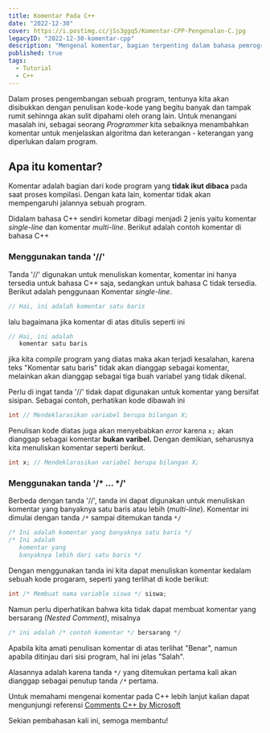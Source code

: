 ```yaml
---
title: Komentar Pada C++
date: "2022-12-30"
cover: https://i.postimg.cc/jSs3ggq5/Komentar-CPP-Pengenalan-C.jpg
legacyID: "2022-12-30-komentar-cpp"
description: "Mengenal komentar, bagian terpenting dalam bahasa pemrograman"
published: true
tags:
  - Tutorial
  - C++
---
```


Dalam proses pengembangan sebuah program, tentunya kita akan disibukkan dengan penulisan kode-kode yang begitu banyak dan tampak rumit sehinnga akan sulit dipahami oleh orang lain. Untuk menangani masalah ini, sebagai seorang _Programmer_ kita sebaiknya menambahkan komentar untuk menjelaskan algoritma dan keterangan - keterangan yang diperlukan dalam program.

## Apa itu komentar?

Komentar adalah bagian dari kode program yang **tidak ikut dibaca** pada saat proses kompilasi.
Dengan kata lain, komentar tidak akan mempengaruhi jalannya sebuah program.

Didalam bahasa C++ sendiri kometar dibagi menjadi 2 jenis yaitu komentar _single-line_ dan komentar _multi-line_. Berikut adalah contoh komentar di bahasa C++

### Menggunakan tanda '//'

Tanda '//' digunakan untuk menuliskan komentar, komentar ini hanya tersedia untuk bahasa C++ saja, sedangkan untuk bahasa C tidak tersedia. Berikut adalah penggunaan Komentar _single-line_.

```cpp
// Hai, ini adalah komentar satu baris
```

lalu bagaimana jika komentar di atas ditulis seperti ini

```cpp
// Hai, ini adalah
   komentar satu baris
```

jika kita _compile_ program yang diatas maka akan terjadi kesalahan, karena teks "Komentar satu baris" tidak akan dianggap sebagai komentar, melainkan akan dianggap sebagai tiga buah variabel yang tidak dikenal.

Perlu di ingat tanda '//' tidak dapat digunakan untuk komentar yang bersifat sisipan. Sebagai contoh, perhatikan kode dibawah ini

```cpp
int // Mendeklarasikan variabel berupa bilangan X;
```

Penulisan kode diatas juga akan menyebabkan _error_ karena `x;` akan dianggap sebagai komentar **bukan varibel.** Dengan demikian, seharusnya kita menuliskan komentar seperti berikut.

```cpp
int x; // Mendeklarasikan variabel berupa bilangan X;
```


### Menggunakan tanda '/* ... */'

Berbeda dengan tanda '//', tanda ini dapat digunakan untuk menuliskan komentar yang banyaknya satu baris atau lebih (_multi-line_). Komentar ini dimulai dengan tanda `/*` sampai ditemukan tanda `*/`

```cpp
/* Ini adalah komentar yang banyaknya satu baris */
/* Ini adalah 
   komentar yang
   banyaknya lebih dari satu baris */
```

Dengan menggunakan tanda ini kita dapat menuliskan komentar kedalam sebuah kode progaram, seperti yang terlihat di kode berikut:

```cpp
int /* Membuat nama variable siswa */ siswa;
```

Namun perlu diperhatikan bahwa kita tidak dapat membuat komentar yang bersarang _(Nested Comment)_, misalnya

```cpp
/* ini adalah /* contoh komentar */ bersarang */
```

Apabila kita amati penulisan komentar di atas terlihat "Benar", namun apabila ditinjau dari sisi program, hal ini jelas "Salah".

Alasannya adalah karena tanda `*/` yang ditemukan pertama kali akan dianggap sebagai penutup tanda `/*` pertama.

Untuk memahami mengenai komentar pada C++ lebih lanjut kalian dapat mengunjungi referensi [Comments C++ by Microsoft](https://learn.microsoft.com/en-us/cpp/cpp/comments-cpp?view=msvc-170)

Sekian pembahasan kali ini, semoga membantu!